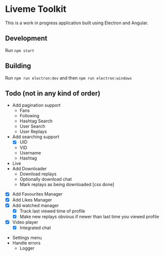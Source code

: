# Liveme Toolkit
This is a work in progress application built using Electron and Angular.

## Development
Run `npm start`

## Building
Run `npm run electron:dev` and then `npm run electron:windows`

## Todo (not in any kind of order)
- Add pagination support
  - Fans
  - Following
  - Hashtag Search
  - User Search
  - User Replays
- Add searching support
  - [X] UID
  - VID
  - Username
  - Hashtag
- Live
- Add Downloader
  - Download replays
  - Optionally download chat
  - Mark replays as being downloaded [css done]
- [X] Add Favourites Manager
- [X] Add Likes Manager
- [X] Add watched manager
  - [X] Track last viewed time of profile
  - [X] Make new replays obvious if newer than last time you viewed profile
- [X] Video player
  - [X] Integrated chat
- Settings menu
- Handle errors
  - Logger